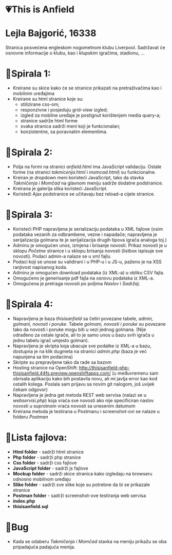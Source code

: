 # &#x1F497;This is Anfield

# Lejla Bajgorić, 16338

Stranica posvećena engleskom nogometnom klubu Liverpool. Sadržavat će osnovne informacije o klubu, kao i klupskim igračima, stadionu, ...

# &#x1F4D7;Spirala 1: 
- Kreirane su skice kako će se stranice prikazati na pretraživačima kao i mobilnim uređajima
- Kreirane su html stranice koje su:
    + stilizirane css-om; 
    + responzivne i posjeduju grid-view izgled; 
    + izgled za mobilne uređaje je postignut korištenjem media query-a;
    + stranice sadrže html forme
    + svaka stranica sadrži meni koji je funkcionalan;
    + konzistentne, sa poravnatim elementima.
    
# &#x1F4D8;Spirala 2:
- Polja na formi na stranici <i> anfield.html </i> ima JavaScript validaciju. Ostale forme (na stranici <i> takmicenja.html </i> i <i> momcad.html</i>) su funkcionalne. <b> </b>
- Kreiran je dropdown meni koristeći JavaScript, tako da stavka <i>Takmičenja </i> i <i> Momčad </i>na glavnom meniju sadrže dodatne podstranice.
- Kreirana je galerija slika koristeći JavaScript.
- Koristeži Ajax podstranice se učitavaju bez reload-a cijele stranice.

# &#x1F4D9;Spirala 3:
- Koristeći PHP napravljena je serializaciju podataka u XML fajlove (osim podataka vezanih za odbrambene, vezne i napadače; napravljena je serijalizacija golmana te je serijalizacija drugih tipova igrača analoga toj.)
- Adminu je omogućen unos, izmjena i brisanje novosti. Prikaz novosti je u sklopu <i>Početne</i> stranice i u sklopu brisanja novosti (listbox ispisuje sve novosti). Podaci admin-a nalaze se u xml fajlu.
- Podaci koji se unose su validirani i u PHP-u i u JS-u, paženo je na XSS ranjivost napisanog koda.
- Adminu je omogućen download podataka (iz XML-a) u obliku CSV fajla.
- Omogućeno je generisanje pdf fajla na osnovu podataka iz XML-a.
- Omogućena je pretraga novosti po poljima <i>Naslov</i> i <i>Sadržaj</i>.

# &#x1F4D5;Spirala 4:
- Napravljena je baza <i>thisisanfield</i> sa četiri povezane tabele, <i>admin, golmani, novosti i poruke</i>. Tabele <i>golmani, novosti i poruke</i> su povezane tako da novosti i poruke mogu biti u vezi jednog golmana. (Nije odrađeno za ostale igrače, ali to je samo unos u bazu svih igrača u jednu tabelu igrač umjesto golman).
- Napravljena je skripta koja ubacuje sve podatke iz XML-a u bazu, dostupna je na klik dugmeta na stranici <i>admin.php</i> (baza je već napunjena sa tim podacima)
- Skripte su prepravljene tako da rade sa bazom 
- Hosting stranice na OpenShift: http://thisisanfield-php-thisisanfield.44fs.preview.openshiftapps.com/ (u međuvremenu sam obrisala aplikaciju kako bih postavila novu, ali mi javlja error kao kod ostalih kolega. Poslala sam prijavu sa novim git nalogom, još uvijek čekam odgovor)
- Napravljena je jedna get metoda REST web servisa (nalazi se u <i>webservisi.php</i>) koja vraća sve novosti ako nije specificiran naslov novosti u suprotnom vraća novosti sa unesenim datumom 
- Kreirana metoda je testirana u Postmanu i screenshot-ovi se nalaze u folderu <i>Postman</i>

# &#x1F53B;Lista fajlova:
  + <b>Html folder</b> - sadrži html stranice <br>
  + <b>Php folder</b> - sadrži php stranice <br>
  + <b>Css folder</b> - sadrži css fajlove<br>
  + <b>JavaScript folder</b> - sadrži js fajlove <br>
  + <b>Mockup folder</b> - sadrži skice stranica kako izgledaju na browseru odnosno mobilnom uređaju<br>
  + <b>Slike folder</b> - sadrži sve slike koje su potrebne da bi se prikazale stranice<br>
  + <b>Postman folder</b> - sadrži screenshot-ove testiranja web servisa
  + <b>index.php</b>
  + <b>thisisanfield.sql</b>
  
# &#x1F534;Bug
  + Kada se odaberu <i>Takmičenja</i> i <i>Momčad</i> stavka na meniju prikažu se oba pripadajuća padajuća menija. 
